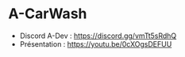 # A-CarWash 

- Discord A-Dev : https://discord.gg/vmTt5sRdhQ
- Présentation : https://youtu.be/0cXOgsDEFUU
